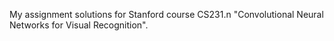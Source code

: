 My assignment solutions for Stanford course CS231.n "Convolutional Neural Networks for Visual Recognition".
